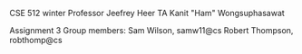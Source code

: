 CSE 512 winter
Professor Jeefrey Heer
TA Kanit "Ham" Wongsuphasawat

Assignment 3
Group members:
Sam Wilson, samw11@cs
Robert Thompson, robthomp@cs


